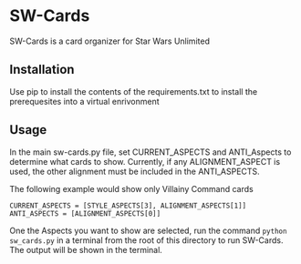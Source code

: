 # SW-Cards

SW-Cards is a card organizer for Star Wars Unlimited

## Installation

Use pip to install the contents of the requirements.txt to install the prerequesites into a virtual enrivonment

## Usage
In the main sw-cards.py file, set CURRENT_ASPECTS and ANTI_Aspects to determine what cards to show.  Currently, if any ALIGNMENT_ASPECT is used, the other alignment must be included in the ANTI_ASPECTS.

The following example would show only Villainy Command cards

```
CURRENT_ASPECTS = [STYLE_ASPECTS[3], ALIGNMENT_ASPECTS[1]]
ANTI_ASPECTS = [ALIGNMENT_ASPECTS[0]]
```

One the Aspects you want to show are selected, run the command `python sw_cards.py` in a terminal from the root of this directory to run SW-Cards.  The output will be shown in the terminal.